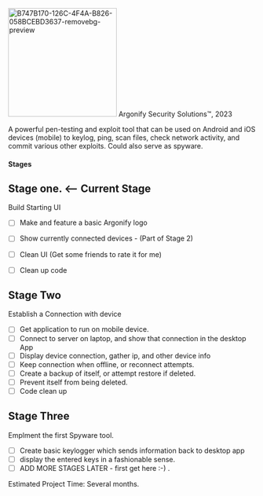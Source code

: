 <img width="221" alt="B747B170-126C-4F4A-B826-058BCEBD3637-removebg-preview" src="https://user-images.githubusercontent.com/120230397/227724018-9b1fcdbf-2eb3-4677-a9a0-6325e89e0449.png">
Argonify Security Solutions™, 2023

A powerful pen-testing and exploit tool that can be used on Android and iOS devices (mobile) to keylog, ping, scan files, check network activity, and commit various other exploits. Could also serve as spyware. 


#### Stages

## Stage one. <-- Current Stage
Build Starting UI
- [ ] Make and feature a basic Argonify logo
- [ ] Show currently connected devices - (Part of Stage 2)
- [ ] Clean UI (Get some friends to rate it for me)
- [ ] Clean up code


## Stage Two
Establish a Connection with device
- [ ] Get application to run on mobile device. 
- [ ] Connect to server on laptop, and show that connection in the desktop App
- [ ] Display device connection, gather ip, and other device info
- [ ] Keep connection when offline, or reconnect attempts. 
- [ ] Create a backup of itself, or attempt restore if deleted. 
- [ ] Prevent itself from being deleted.
- [ ] Code clean up

## Stage Three
Emplment the first Spyware tool. 
- [ ] Create basic keylogger which sends information back to desktop app
- [ ] display the entered keys in a fashionable sense. 
- [ ]  ADD MORE STAGES LATER - first get here :-) .

Estimated Project Time: Several months. 
